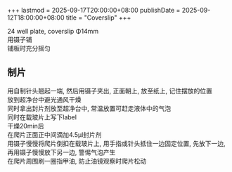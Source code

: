 +++
lastmod = 2025-09-17T20:00:00+08:00
publishDate = 2025-09-12T18:00:00+08:00
title = "Coverslip"
+++

24 well plate, coverslip Φ14mm  
用镊子铺  
铺板时充分摇匀  

## 制片

用自制针头翘起一端, 然后用镊子夹出, 正面朝上, 放至纸上, 记住摆放的位置  
放到超净台中避光通风干燥  
同时拿出封片剂放至超净台中, 常温放置可赶走液体中的气泡  
同时在载玻片上写下label  
干燥20min后  
在爬片正面正中间滴加4.5μl封片剂  
用镊子慢慢将爬片倒扣在载玻片上, 用手指或针头抵住一边固定位置, 先放下一边, 再用镊子慢慢放下另一边, 警惕气泡产生  
在爬片周围刷一圈指甲油, 防止油镜观察时爬片松动  
